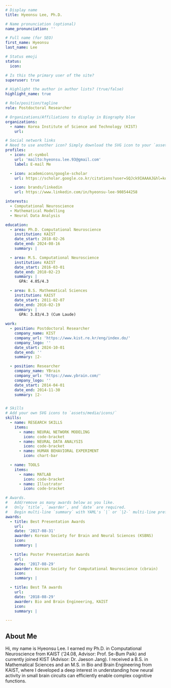 ```yaml
---
# Display name
title: Hyeonsu Lee, Ph.D.

# Name pronunciation (optional)
name_pronunciation: ''

# Full name (for SEO)
first_name: Hyeonsu
last_name: Lee

# Status emoji
status:
  icon: 

# Is this the primary user of the site?
superuser: true

# Highlight the author in author lists? (true/false)
highlight_name: true

# Role/position/tagline
role: Postdoctoral Researcher

# Organizations/Affiliations to display in Biography blox
organizations:
  - name: Korea Institute of Science and Technology (KIST)
    url: 

# Social network links
# Need to use another icon? Simply download the SVG icon to your `assets/media/icons/` folder.
profiles:
  - icon: at-symbol
    url: 'mailto:hyeonsu.lee.93@gmail.com'
    label: E-mail Me

  - icon: academicons/google-scholar
    url: https://scholar.google.co.kr/citations?user=SQJck9IAAAAJ&hl=ko&oi=ao/

  - icon: brands/linkedin
    url: https://www.linkedin.com/in/hyeonsu-lee-908544258

interests:
  - Computational Neuroscience
  - Mathematical Modelling
  - Neural Data Analysis

education:
  - area: Ph.D. Computational Neuroscience
    institution: KAIST
    date_start: 2018-02-26
    date_end: 2024-08-16
    summary: |

  - area: M.S. Computational Neuroscience
    institution: KAIST
    date_start: 2016-03-01
    date_end: 2018-02-23
    summary: |
      GPA: 4.05/4.3

  - area: B.S. Mathematical Sciences
    institution: KAIST
    date_start: 2011-02-07
    date_end: 2016-02-19
    summary: |
      GPA: 3.83/4.3 (Cum Laude)
      
work:
  - position: Postdoctoral Researcher
    company_name: KIST
    company_url: 'https://www.kist.re.kr/eng/index.do/'
    company_logo: ''
    date_start: 2024-10-01
    date_end: ''
    summary: |2-

  - position: Researcher
    company_name: YBrain
    company_url: 'https://www.ybrain.com/'
    company_logo: ''
    date_start: 2014-04-01
    date_end: 2014-11-30
    summary: |2-


# Skills
# Add your own SVG icons to `assets/media/icons/`
skills:
  - name: RESEARCH SKILLS
    items:
      - name: NEURAL NETWORK MODELING
        icon: code-bracket
      - name: NEURAL DATA ANALYSIS
        icon: code-bracket
      - name: HUMAN BEHAVIORAL EXPERIMENT
        icon: chart-bar

  - name: TOOLS
    items:
      - name: MATLAB
        icon: code-bracket
      - name: Illustrator
        icon: code-bracket

# Awards.
#   Add/remove as many awards below as you like.
#   Only `title`, `awarder`, and `date` are required.
#   Begin multi-line `summary` with YAML's `|` or `|2-` multi-line prefix and indent 2 spaces below.
awards:
  - title: Best Presentation Awards
    url: 
    date: '2017-08-31'
    awarder: Korean Society for Brain and Neural Sciences (KSBNS)
    icon:
    summary: |

  - title: Poster Presentation Awards
    url: 
    date: '2017-08-29'
    awarder: Korean Society for Computational Neuroscience (cbrain)
    icon: 
    summary: |

  - title: Best TA awards
    url: 
    date: '2018-08-29'
    awarder: Bio and Brain Engineering, KAIST
    icon: 
    summary: |

---
```


## About Me

Hi, my name is Hyeonsu Lee. I earned my Ph.D. in Computational Neuroscience from KAIST (’24.08, Advisor: Prof. Se-Bum Paik) and currently joined KIST (Advisor: Dr. Jaeson Jang). I received a B.S. in Mathematical Sciences and an M.S. in Bio and Brain Engineering from KAIST, where I developed a deep interest in understanding how neural activity in small brain circuits can efficiently enable complex cognitive functions. 
